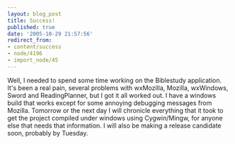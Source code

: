 ```yaml
---
layout: blog_post
title: Success!
published: true
date: '2005-10-29 21:57:56'
redirect_from:
- content/success
- node/4196
- import_node/45
---
```


Well, I needed to spend some time working on the Biblestudy application. It's been a real pain, several problems with wxMozilla, Mozilla, wxWindows, Sword and ReadingPlanner, but I got it all worked out. I have a windows build that works except for some annoying debugging messages from Mozilla. Tomorrow or the next day I will chronicle everything that it took to get the project compiled under windows using Cygwin/Mingw, for anyone else that needs that information. I will also be making a release candidate soon, probably by Tuesday.

